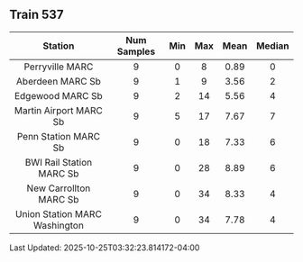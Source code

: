 ## Train 537

| Station | Num Samples | Min | Max | Mean | Median |
| :-----: | :---------: | :-: | :-: | :--: | :----: |
| Perryville MARC | 9 | 0 | 8 | 0.89 | 0 |
| Aberdeen MARC Sb | 9 | 1 | 9 | 3.56 | 2 |
| Edgewood MARC Sb | 9 | 2 | 14 | 5.56 | 4 |
| Martin Airport MARC Sb | 9 | 5 | 17 | 7.67 | 7 |
| Penn Station MARC Sb | 9 | 0 | 18 | 7.33 | 6 |
| BWI Rail Station MARC Sb | 9 | 0 | 28 | 8.89 | 6 |
| New Carrollton MARC Sb | 9 | 0 | 34 | 8.33 | 4 |
| Union Station MARC Washington | 9 | 0 | 34 | 7.78 | 4 |


Last Updated: 2025-10-25T03:32:23.814172-04:00